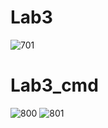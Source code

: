 # Lab3
![701](https://user-images.githubusercontent.com/117542420/205158893-c4ca4cd3-710e-45b0-8ded-f7d2418f54d1.PNG)
# Lab3_cmd
![800](https://user-images.githubusercontent.com/117542420/205160998-9cc766bd-0d06-4ddc-8827-00ebf2b0ad69.PNG)
![801](https://user-images.githubusercontent.com/117542420/205161024-1e149177-0b87-4c0e-8eed-129a209d301e.PNG)


